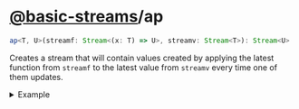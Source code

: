 # [@basic-streams](https://github.com/rpominov/basic-streams)/ap

<!-- doc -->

```typescript
ap<T, U>(streamf: Stream<(x: T) => U>, streamv: Stream<T>): Stream<U>
```

Creates a stream that will contain values created by applying the latest
function from `streamf` to the latest value from `streamv` every time one of
them updates.

<details><summary>Example</summary>

```js
import fromIterable from "@basic-streams/from-iterable"
import ap from "@basic-streams/ap"

const streamf = fromIterable([x => x + 2, x => x - 2], 10000)
const streamv = fromIterable([1, 2, 3], 8000)

const result = ap(streamf, streamv)

result(x => {
  console.log(x)
})

// > 3
// > 4
// > 0
// > 1

//               x => x + 2   x => x - 2
// streamf: _________._________.
// streamv: _______1_______2_______3
// result:  _________3_____4___0___1
```

<details>

<!-- docstop -->
